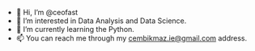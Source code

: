 - 👋 Hi, I’m @ceofast
- 👀 I’m interested in Data Analysis and Data Science.
- 🌱 I’m currently learning the Python.
- 📫 You can reach me through my cembikmaz.ie@gmail.com address.
<!---
Thank You
--->
